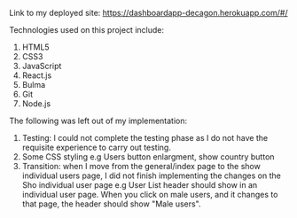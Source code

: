 Link to my deployed site: https://dashboardapp-decagon.herokuapp.com/#/

Technologies used on this project include:
1. HTML5
2. CSS3
3. JavaScript
4. React.js
5. Bulma
6. Git
7. Node.js

The following was left out of my implementation:
1. Testing: I could not complete the testing phase as I do not have the requisite experience to carry out testing.
2. Some CSS styling e.g Users button enlargment, show country button
3. Transition: when I move from the general/index page to the show individual users page, I did not finish implementing the changes on the Sho individual user page e.g User List header should show in an individual user page. When you click on male users, and it changes to that page, the header should show "Male users".


